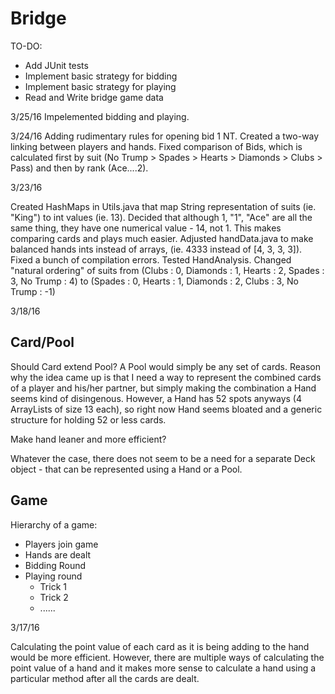 # Bridge

TO-DO:

- Add JUnit tests
- Implement basic strategy for bidding
- Implement basic strategy for playing
- Read and Write bridge game data

3/25/16
Impelemented bidding and playing.

3/24/16
Adding rudimentary rules for opening bid 1 NT. Created a two-way linking between players and hands. Fixed comparison of Bids, which is calculated first by suit (No Trump > Spades > Hearts > Diamonds > Clubs > Pass) and then by rank (Ace....2).

3/23/16

Created HashMaps in Utils.java that map String representation of suits (ie. "King") to int values (ie. 13). Decided that although 1, "1", "Ace" are all the same thing, they have one numerical value - 14, not 1. This makes comparing cards and plays much easier. 
Adjusted handData.java to make balanced hands ints instead of arrays, (ie. 4333 instead of [4, 3, 3, 3]). Fixed a bunch of compilation errors. 
Tested HandAnalysis.
Changed "natural ordering" of suits from 
	(Clubs : 0, Diamonds : 1, Hearts : 2, Spades : 3, No Trump : 4) to
	(Spades : 0, Hearts : 1, Diamonds : 2, Clubs : 3, No Trump : -1)



3/18/16

Card/Pool
--------------------------------------------------------------------------------------------------------------
Should Card extend Pool? A Pool would simply be any set of cards. Reason why the idea came up is that I need a way to represent the combined cards of a player and his/her partner, but simply making the combination a Hand seems kind of disingenous. However, a Hand has 52 spots anyways (4 ArrayLists of size 13 each), so right now Hand seems bloated and a generic structure for holding 52 or less cards.

Make hand leaner and more efficient?

Whatever the case, there does not seem to be a need for a separate Deck object - that can be represented using a Hand or a Pool.

Game
--------------------------------------------------------------------------------------------------------------
Hierarchy of a game:
- Players join game
- Hands are dealt
- Bidding Round
- Playing round
	- Trick 1
	- Trick 2
	- ......




3/17/16

Calculating the point value of each card as it is being adding to the hand would be more efficient. However, there are multiple ways of calculating the point value of a hand and it makes more sense to calculate a hand using a particular method after all the cards are dealt.